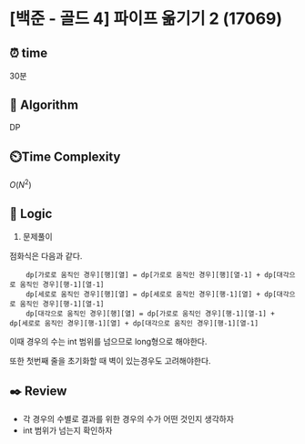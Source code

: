 # [백준 - 골드 4] 파이프 옮기기 2 (17069)
 
## ⏰  **time**

30분

## :pushpin: **Algorithm**

DP

## ⏲️**Time Complexity**

$O(N^2)$

## :round_pushpin: **Logic**

1. 문제풀이

점화식은 다음과 같다.

```
    dp[가로로 움직인 경우][행][열] = dp[가로로 움직인 경우][행][열-1] + dp[대각으로 움직인 경우][행-1][열-1]
    dp[세로로 움직인 경우][행][열] = dp[세로로 움직인 경우][행-1][열] + dp[대각으로 움직인 경우][행-1][열-1]
    dp[대각으로 움직인 경우][행][열] = dp[가로로 움직인 경우][행-1][열-1] + dp[세로로 움직인 경우][행-1][열] + dp[대각으로 움직인 경우][행-1][열-1]
```

이때 경우의 수는 int 범위를 넘으므로 long형으로 해야한다.

또한 첫번째 줄을 초기화할 때 벽이 있는경우도 고려해야한다.

## :black_nib: **Review**
- 각 경우의 수별로 결과를 위한 경우의 수가 어떤 것인지 생각하자 
- int 범위가 넘는지 확인하자